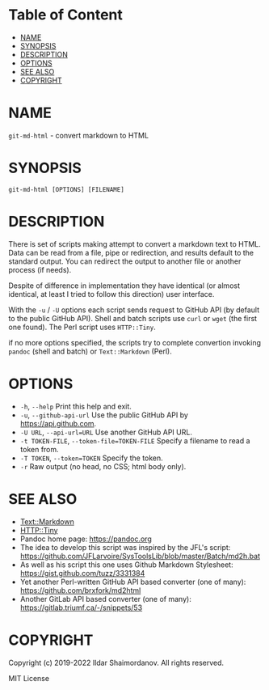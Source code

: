 <!-- md-toc-begin -->
# Table of Content
* [NAME](#name)
* [SYNOPSIS](#synopsis)
* [DESCRIPTION](#description)
* [OPTIONS](#options)
* [SEE ALSO](#see-also)
* [COPYRIGHT](#copyright)
<!-- md-toc-end -->

# NAME

`git-md-html` - convert markdown to HTML

# SYNOPSIS

    git-md-html [OPTIONS] [FILENAME]

# DESCRIPTION

There is set of scripts making attempt to convert a markdown text to HTML. Data can be read from a file, pipe or redirection, and results default to the standard output. You can redirect the output to another file or another process (if needs).

Despite of difference in implementation they have identical (or almost identical, at least I tried to follow this direction) user interface.

With the `-u` / `-U` options each script sends request to GitHub API (by default to the public GitHub API). Shell and batch scripts use `curl` or `wget` (the first one found). The Perl script uses `HTTP::Tiny`.

if no more options specified, the scripts try to complete convertion invoking `pandoc` (shell and batch) or `Text::Markdown` (Perl).

# OPTIONS

* `-h`, `--help`
  Print this help and exit.
* `-u`, `--github-api-url`
  Use the public GitHub API by https://api.github.com.
* `-U URL`, `--api-url=URL`
  Use another GitHub API URL.
* `-t TOKEN-FILE`, `--token-file=TOKEN-FILE`
  Specify a filename to read a token from.
* `-T TOKEN`, `--token=TOKEN`
  Specify the token.
* `-r`
  Raw output (no head, no CSS; html body only).

# SEE ALSO

* [Text::Markdown](https://metacpan.org/pod/Text::Markdown)
* [HTTP::Tiny](https://metacpan.org/pod/HTTP::Tiny)
* Pandoc home page:
  https://pandoc.org
* The idea to develop this script was inspired by the JFL's script:
  https://github.com/JFLarvoire/SysToolsLib/blob/master/Batch/md2h.bat
* As well as his script this one uses Github Markdown Stylesheet:
  https://gist.github.com/tuzz/3331384
* Yet another Perl-written GitHub API based converter (one of many):
  https://github.com/brxfork/md2html
* Another GitLab API based converter (one of many):
  https://gitlab.triumf.ca/-/snippets/53

# COPYRIGHT

Copyright (c) 2019-2022 Ildar Shaimordanov. All rights reserved.

  MIT License
